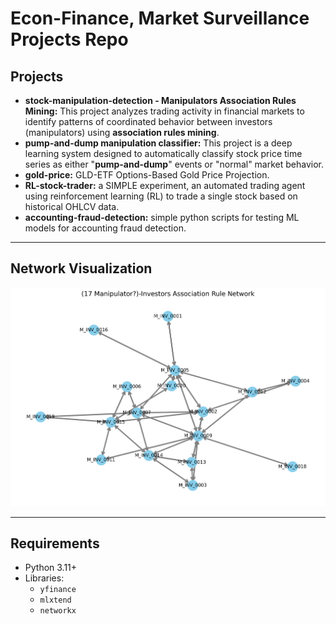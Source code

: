# Econ-Finance, Market Surveillance Projects Repo

## Projects

- **stock-manipulation-detection - Manipulators Association Rules Mining:** This project analyzes trading activity in financial markets to identify patterns of coordinated behavior between investors (manipulators) using **association rules mining**.
- **pump-and-dump manipulation classifier:** This project is a deep learning system designed to automatically classify stock price time series as either "**pump-and-dump**" events or "normal" market behavior.
- **gold-price:** GLD-ETF Options-Based Gold Price Projection.
- **RL-stock-trader:** a SIMPLE experiment, an automated trading agent using reinforcement learning (RL) to trade a single stock based on historical OHLCV data.
- **accounting-fraud-detection:** simple python scripts for testing ML models for accounting fraud detection.

---

## Network Visualization

![Investor Association Network](investor_network.png)

---

## Requirements

- Python 3.11+
- Libraries:
  - `yfinance`
  - `mlxtend`
  - `networkx`


